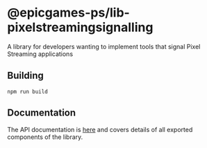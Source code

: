 # @epicgames-ps/lib-pixelstreamingsignalling

A library for developers wanting to implement tools that signal Pixel Streaming applications

## Building

`npm run build`

## Documentation

The API documentation is [here](docs/) and covers details of all exported components of the library.
